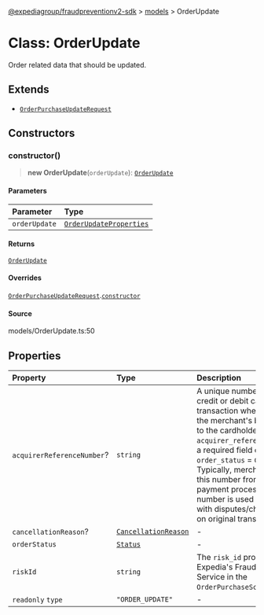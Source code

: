 [@expediagroup/fraudpreventionv2-sdk](../../index.md) > [models](../index.md) > OrderUpdate

# Class: OrderUpdate

Order related data that should be updated.

## Extends

-   [`OrderPurchaseUpdateRequest`](class.OrderPurchaseUpdateRequest.md)

## Constructors

### constructor()

> **new OrderUpdate**(`orderUpdate`): [`OrderUpdate`](class.OrderUpdate.md)

#### Parameters

| Parameter     | Type                                                                        |
| :------------ | :-------------------------------------------------------------------------- |
| `orderUpdate` | [`OrderUpdateProperties`](../interfaces/interface.OrderUpdateProperties.md) |

#### Returns

[`OrderUpdate`](class.OrderUpdate.md)

#### Overrides

[`OrderPurchaseUpdateRequest`](class.OrderPurchaseUpdateRequest.md).[`constructor`](class.OrderPurchaseUpdateRequest.md#constructor)

#### Source

models/OrderUpdate.ts:50

## Properties

| Property                   | Type                                                | Description                                                                                                                                                                                                                                                                                                                                                                              |
| :------------------------- | :-------------------------------------------------- | :--------------------------------------------------------------------------------------------------------------------------------------------------------------------------------------------------------------------------------------------------------------------------------------------------------------------------------------------------------------------------------------- |
| `acquirerReferenceNumber`? | `string`                                            | A unique number that tags a credit or debit card transaction when it goes from the merchant\'s bank through to the cardholder\'s bank. `acquirer_reference_number` is a required field only if `order_status` = `COMPLETED` Typically, merchants can get this number from their payment processors. This number is used when dealing with disputes/chargebacks on original transactions. |
| `cancellationReason`?      | [`CancellationReason`](class.CancellationReason.md) | -                                                                                                                                                                                                                                                                                                                                                                                        |
| `orderStatus`              | [`Status`](../type-aliases/type-alias.Status.md)    | -                                                                                                                                                                                                                                                                                                                                                                                        |
| `riskId`                   | `string`                                            | The `risk_id` provided by Expedia\'s Fraud Prevention Service in the `OrderPurchaseScreenResponse`.                                                                                                                                                                                                                                                                                      |
| `readonly` `type`          | `"ORDER_UPDATE"`                                    | -                                                                                                                                                                                                                                                                                                                                                                                        |
